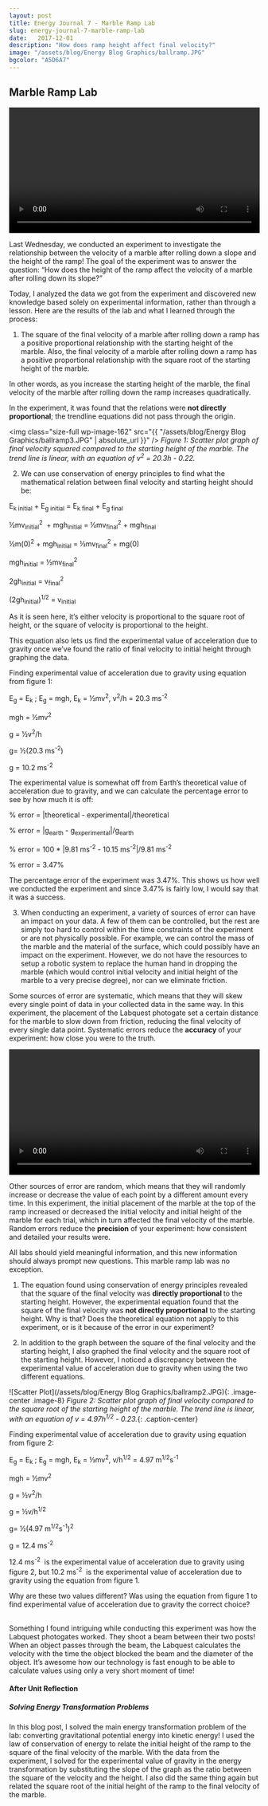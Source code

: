```yaml
---
layout: post
title: Energy Journal 7 - Marble Ramp Lab 
slug: energy-journal-7-marble-ramp-lab
date:   2017-12-01
description: "How does ramp height affect final velocity?"
image: "/assets/blog/Energy Blog Graphics/ballramp.JPG"
bgcolor: "A5D6A7"
---
```


## Marble Ramp Lab

<video controls width="100%" height="auto">
    <source src="{{ "/assets/blog/Energy Blog Graphics/ballramp.mp4" | absolute_url }}" type="video/mp4">
</video>

Last Wednesday, we conducted an experiment to investigate the relationship between the velocity of a marble after rolling down a slope and the height of the ramp! The goal of the experiment was to answer the question: “How does the height of the ramp affect the velocity of a marble after rolling down its slope?”

Today, I analyzed the data we got from the experiment and discovered new knowledge based solely on experimental information, rather than through a lesson. Here are the results of the lab and what I learned through the process:

1) The square of the final velocity of a marble after rolling down a ramp has a positive proportional relationship with the starting height of the marble. Also, the final velocity of a marble after rolling down a ramp has a positive proportional relationship with the square root of the starting height of the marble. 

In other words, as you increase the starting height of the marble, the final velocity of the marble after rolling down the ramp increases quadratically.

In the experiment, it was found that the relations were <b>not directly proportional</b>; the trendline equations did not pass through the origin.

<span class="image fit"><img class="size-full wp-image-162" src="{{ "/assets/blog/Energy Blog Graphics/ballramp3.JPG" | absolute_url }}" /> 
<i>
    Figure 1: Scatter plot graph of final velocity squared compared to the starting height of the marble. 
    The trend line is linear, with an equation of v<sup>2</sup> = 20.3h - 0.22.
</i>
</span>

2) We can use conservation of energy principles to find what the mathematical relation between final velocity and starting height should be:

E<sub>k initial</sub> + E<sub>g initial</sub> = E<sub>k final</sub> + E<sub>g final</sub>

½mv<sub>initial</sub><sup>2</sup>  + mgh<sub>initial</sub> = ½mv<sub>final</sub><sup>2</sup> + mgh<sub>final</sub>

½m(0)<sup>2</sup> + mgh<sub>initial</sub> = ½mv<sub>final</sub><sup>2</sup> + mg(0)

mgh<sub>initial</sub> = ½mv<sub>final</sub><sup>2</sup>

2gh<sub>initial</sub> = v<sub>final</sub><sup>2</sup>

(2gh<sub>initial</sub>)<sup>1/2</sup> = v<sub>initial</sub>

As it is seen here, it’s either velocity is proportional to the square root of height, or the square of velocity is proportional to the height.

This equation also lets us find the experimental value of acceleration due to gravity once we’ve found the ratio of final velocity to initial height through graphing the data.

Finding experimental value of acceleration due to gravity using equation from figure 1:

E<sub>g</sub> = E<sub>k</sub> ; E<sub>g</sub> = mgh, E<sub>k</sub> = ½mv<sup>2</sup>, v<sup>2</sup>/h = 20.3 ms<sup>-2</sup>

mgh = ½mv<sup>2</sup>

g = ½v<sup>2</sup>/h

g= ½(20.3 ms<sup>-2</sup>)

g = 10.2 ms<sup>-2</sup> 

The experimental value is somewhat off from Earth’s theoretical value of acceleration due to gravity, and we can calculate the percentage error to see by how much it is off:

% error = |theoretical - experimental|/theoretical

% error = |g<sub>earth</sub> - g<sub>experimental</sub>|/g<sub>earth</sub>

% error = 100 * |9.81 ms<sup>-2</sup> - 10.15 ms<sup>-2</sup>|/9.81 ms<sup>-2</sup>

% error = 3.47%

The percentage error of the experiment was 3.47%. This shows us how well we conducted the experiment and since 3.47% is fairly low, I would say that it was a success.

3) When conducting an experiment, a variety of sources of error can have an impact on your data. A few of them can be controlled, but the rest are simply too hard to control within the time constraints of the experiment or are not physically possible. For example, we can control the mass of the marble and the material of the surface, which could possibly have an impact on the experiment. However, we do not have the resources to setup a robotic system to replace the human hand in dropping the marble (which would control initial velocity and initial height of the marble to a very precise degree), nor can we eliminate friction.

Some sources of error are systematic, which means that they will skew every single point of data in your collected data in the same way. In this experiment, the placement of the Labquest photogate set a certain distance for the marble to slow down from friction, reducing the final velocity of every single data point. Systematic errors reduce the <b>accuracy </b>of your experiment: how close you were to the truth.

<video controls width="100%" height="auto">
    <source src="{{ "/assets/blog/Energy Blog Graphics/ballramp photogate v2.mp4" | absolute_url }}" type="video/mp4">
</video>


Other sources of error are random, which means that they will randomly increase or decrease the value of each point by a different amount every time. In this experiment, the initial placement of the marble at the top of the ramp increased or decreased the initial velocity and initial height of the marble for each trial, which in turn affected the final velocity of the marble. Random errors reduce the <b>precision</b> of your experiment: how consistent and detailed your results were.

All labs should yield meaningful information, and this new information should always prompt new questions. This marble ramp lab was no exception.

1) The equation found using conservation of energy principles revealed that the square of the final velocity was <b>directly proportional </b>to the starting height. However, the experimental equation found that the square of the final velocity was <b>not directly proportional</b> to the starting height. Why is that? Does the theoretical equation not apply to this experiment, or is it because of the error in our experiment?

2) In addition to the graph between the square of the final velocity and the starting height, I also graphed the final velocity and the square root of the starting height. However, I noticed a discrepancy between the experimental value of acceleration due to gravity when using the two different equations.

![Scatter Plot](/assets/blog/Energy Blog Graphics/ballramp2.JPG){: .image-center .image-8}
*Figure 2: Scatter plot graph of final velocity compared to the square root of the starting height of the marble. The trend line is linear, with an equation of v = 4.97h<sup>1/2</sup> - 0.23.*{: .caption-center}

Finding experimental value of acceleration due to gravity using equation from figure 2:

E<sub>g</sub> = E<sub>k</sub> ; E<sub>g</sub> = mgh, E<sub>k</sub> = ½mv<sup>2</sup>, v/h<sup>1/2</sup> = 4.97 m<sup>1/2</sup>s<sup>-1</sup>

mgh = ½mv<sup>2</sup>

g = ½v<sup>2</sup>/h

g = ½v/h<sup>1/2</sup>

g= ½(4.97 m<sup>1/2</sup>s<sup>-1</sup>)<sup>2</sup>

g = 12.4 ms<sup>-2</sup> 

12.4 ms<sup>-2</sup>  is the experimental value of acceleration due to gravity using figure 2, but 10.2 ms<sup>-2</sup>  is the experimental value of acceleration due to gravity using the equation from figure 1.

Why are these two values different? Was using the equation from figure 1 to find experimental value of acceleration due to gravity the correct choice?

<br>
Something I found intriguing while conducting this experiment was how the Labquest photogates worked. They shoot a beam between their two posts! When an object passes through the beam, the Labquest calculates the velocity with the time the object blocked the beam and the diameter of the object. It’s awesome how our technology is fast enough to be able to calculate values using only a very short moment of time!

<br>

#### After Unit Reflection

##### Solving Energy Transformation Problems

In this blog post, I solved the main energy transformation problem of the lab: converting gravitational potential energy into kinetic energy! I used the law of conservation of energy to relate the initial height of the ramp to the square of the final velocity of the marble. With the data from the experiment, I solved for the experimental value of gravity in the energy transformation by substituting the slope of the graph as the ratio between the square of the velocity and the height. I also did the same thing again but related the square root of the initial height of the ramp to the final velocity of the marble.